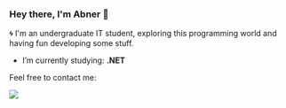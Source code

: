 ### Hey there, I'm Abner 👋

:cyclone: I'm an undergraduate IT student, exploring this programming world and having fun developing some stuff. <br>

- I’m currently studying:  <strong>.NET</strong> 

Feel free to contact me:

<a href="https://www.linkedin.com/in/abner-neves/"> <img src="https://img.icons8.com/fluent/30/000000/linkedin-2.png"/></a> 
